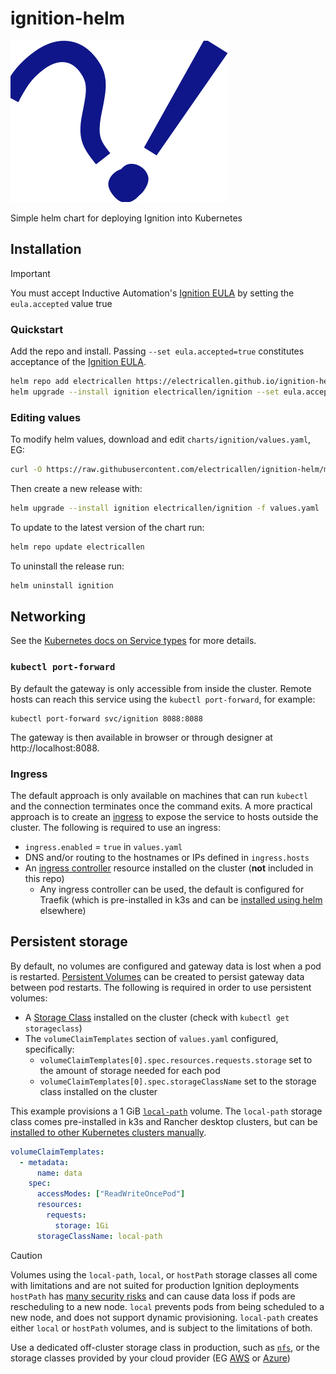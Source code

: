 # ignition-helm
![Ignition Helm Icon](assets/icon.svg)

Simple helm chart for deploying Ignition into Kubernetes

## Installation

> [!IMPORTANT]  
> You must accept Inductive Automation's [Ignition EULA](https://inductiveautomation.com/ignition/license) by setting the `eula.accepted` value true

### Quickstart

Add the repo and install. Passing `--set eula.accepted=true` constitutes acceptance of the [Ignition EULA](https://inductiveautomation.com/ignition/license).

```sh
helm repo add electricallen https://electricallen.github.io/ignition-helm
helm upgrade --install ignition electricallen/ignition --set eula.accepted=true
```

### Editing values

To modify helm values, download and edit `charts/ignition/values.yaml`, EG:

```sh
curl -O https://raw.githubusercontent.com/electricallen/ignition-helm/main/charts/ignition/values.yaml
```

Then create a new release with:

```sh
helm upgrade --install ignition electricallen/ignition -f values.yaml
```

To update to the latest version of the chart run:

```sh
helm repo update electricallen
```

To uninstall the release run:

```sh
helm uninstall ignition
```

## Networking

See the [Kubernetes docs on Service types](https://kubernetes.io/docs/concepts/services-networking/service/#publishing-services-service-types) for more details. 

### `kubectl port-forward`

By default the gateway is only accessible from inside the cluster. Remote hosts can reach this service using the `kubectl port-forward`, for example:

```
kubectl port-forward svc/ignition 8088:8088
```

The gateway is then available in browser or through designer at http://localhost:8088. 

### Ingress

The default approach is only available on machines that can run `kubectl` and the connection terminates once the command exits. A more practical approach is to create an [ingress](https://kubernetes.io/docs/concepts/services-networking/ingress/) to expose the service to hosts outside the cluster. The following is required to use an ingress:

* `ingress.enabled` = `true` in `values.yaml`
* DNS and/or routing to the hostnames or IPs defined in `ingress.hosts`
* An [ingress controller](https://kubernetes.io/docs/concepts/services-networking/ingress-controllers/) resource installed on the cluster (**not** included in this repo)
    * Any ingress controller can be used, the default is configured for Traefik (which is pre-installed in k3s and can be [installed using helm](https://doc.traefik.io/traefik/getting-started/install-traefik/#use-the-helm-chart) elsewhere)

## Persistent storage

By default, no volumes are configured and gateway data is lost when a pod is restarted. [Persistent Volumes](https://kubernetes.io/docs/concepts/storage/persistent-volumes/) can be created to persist gateway data between pod restarts. The following is required in order to use persistent volumes:

* A [Storage Class](https://kubernetes.io/docs/concepts/storage/storage-classes/) installed on the cluster (check with `kubectl get storageclass`)
* The `volumeClaimTemplates` section of `values.yaml` configured, specifically:
    * `volumeClaimTemplates[0].spec.resources.requests.storage` set to the amount of storage needed for each pod
    * `volumeClaimTemplates[0].spec.storageClassName` set to the storage class installed on the cluster

This example provisions a 1 GiB [`local-path`](https://github.com/rancher/local-path-provisioner) volume. The `local-path` storage class comes pre-installed in k3s and Rancher desktop clusters, but can be [installed to other Kubernetes clusters manually](https://github.com/rancher/local-path-provisioner?tab=readme-ov-file#deployment). 

```yaml
volumeClaimTemplates: 
  - metadata:
      name: data
    spec:
      accessModes: ["ReadWriteOncePod"]
      resources:
        requests:
          storage: 1Gi
      storageClassName: local-path
```

> [!CAUTION]
> Volumes using the `local-path`, `local`, or `hostPath` storage classes all come with limitations and are not suited for production Ignition deployments
>   `hostPath` has [many security risks](https://kubernetes.io/docs/concepts/storage/volumes/#hostpath) and can cause data loss if pods are rescheduling to a new node. `local` prevents pods from being scheduled to a new node, and does not support dynamic provisioning. `local-path` creates either `local` or `hostPath` volumes, and is subject to the limitations of both.
>
> Use a dedicated off-cluster storage class in production, such as [`nfs`](https://kubernetes.io/docs/concepts/storage/volumes/#hostpath), or the storage classes provided by your cloud provider (EG [AWS](https://docs.aws.amazon.com/ebs/latest/userguide/ebs-volume-types.html) or [Azure](https://learn.microsoft.com/en-us/azure/aks/concepts-storage#storage-classes))